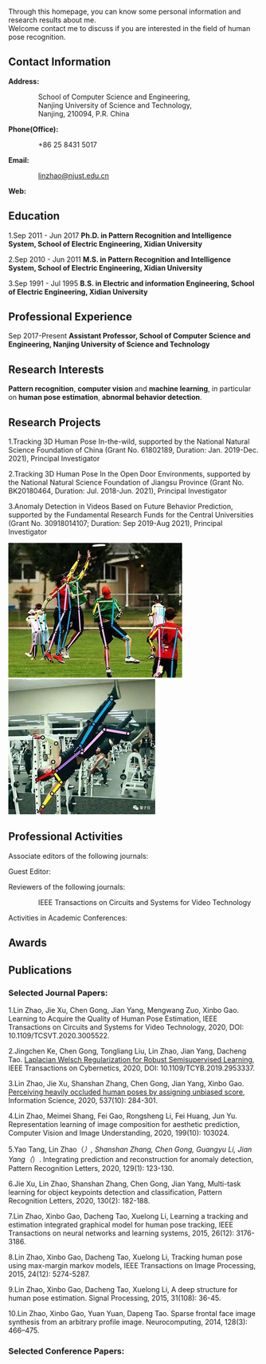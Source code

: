 
Through this homepage, you can know some personal information and research results about me.  
Welcome contact me to discuss if you are interested in the field of human pose recognition.

## Contact Information

**Address:**  
  
&ensp;&ensp;&ensp;&ensp;&ensp;&ensp;&ensp;&ensp;  School of Computer Science and Engineering,  
&ensp;&ensp;&ensp;&ensp;&ensp;&ensp;&ensp;&ensp; Nanjing University of Science and Technology,  
&ensp;&ensp;&ensp;&ensp;&ensp;&ensp;&ensp;&ensp; Nanjing, 210094, P.R. China
              
**Phone(Office):**  
  
&ensp;&ensp;&ensp;&ensp;&ensp;&ensp;&ensp;&ensp;  +86 25 8431 5017

**Email:**  
  
&ensp;&ensp;&ensp;&ensp;&ensp;&ensp;&ensp;&ensp;  linzhao@njust.edu.cn

**Web:**  

## Education
  
1.Sep 2011 - Jun 2017  **Ph.D. in Pattern Recognition and Intelligence System, School of Electric Engineering, Xidian University**
  
2.Sep 2010 - Jun 2011  **M.S. in Pattern Recognition and Intelligence System, School of Electric Engineering, Xidian University**
  
3.Sep 1991 - Jul 1995  **B.S. in Electric and information Engineering, School of Electric Engineering, Xidian University**

## Professional Experience

Sep 2017-Present     **Assistant Professor, School of Computer Science and Engineering, Nanjing University of Science and Technology**

## Research Interests

**Pattern recognition**, **computer vision** and **machine learning**, in particular on **human pose estimation**, **abnormal behavior detection**.

## Research Projects

1.Tracking 3D Human Pose In-the-wild, supported by the National Natural Science Foundation of China (Grant No. 61802189, Duration: Jan. 2019-Dec. 2021), Principal Investigator

2.Tracking 3D Human Pose In the Open Door Environments, supported by the National Natural Science Foundation of Jiangsu Province (Grant No. BK20180464, Duration: Jul. 2018-Jun. 2021), Principal Investigator

3.Anomaly Detection in Videos Based on Future Behavior Prediction, supported by the Fundamental Research Funds for the Central Universities (Grant No. 30918014107; Duration: Sep 2019-Aug 2021), Principal Investigator

![人体pose图](/img/hernet1.jpg "Pose I")&ensp;&ensp;&ensp;&ensp;&ensp;&ensp;&ensp;&ensp;  ![人体pose图](/img/hernet2.jpg "Pose II")

## Professional Activities

Associate editors of the following journals:

Guest Editor:

Reviewers of the following journals:  

&ensp;&ensp;&ensp;&ensp;&ensp;&ensp;&ensp;&ensp;  IEEE Transactions on Circuits and Systems for Video Technology
  
Activities in Academic Conferences:

## Awards

## Publications

### Selected Journal Papers:

1.Lin Zhao, Jie Xu, Chen Gong, Jian Yang, Mengwang Zuo, Xinbo Gao. Learning to Acquire the Quality of Human Pose Estimation, IEEE Transactions on Circuits and Systems for Video Technology, 2020, DOI: 10.1109/TCSVT.2020.3005522.

2.Jingchen Ke, Chen Gong, Tongliang Liu, Lin Zhao, Jian Yang, Dacheng Tao. [Laplacian Welsch Regularization for Robust Semisupervised Learning](https://gcatnjust.github.io/ChenGong/paper/ke_tcyb19.pdf), IEEE Transactions on Cybernetics, 2020, DOI: 10.1109/TCYB.2019.2953337.

3.Lin Zhao, Jie Xu, Shanshan Zhang, Chen Gong, Jian Yang, Xinbo Gao. [Perceiving heavily occluded human poses by assigning unbiased score](https://www.sciencedirect.com/science/article/pii/S0020025520305119), Information Science, 2020, 537(10): 284-301.

4.Lin Zhao, Meimei Shang, Fei Gao, Rongsheng Li, Fei Huang, Jun Yu. Representation learning of image composition for aesthetic prediction, Computer Vision and Image Understanding, 2020, 199(10): 103024.

5.Yao Tang, Lin Zhao（*）, Shanshan Zhang, Chen Gong, Guangyu Li, Jian Yang（*）. Integrating prediction and reconstruction for anomaly detection, Pattern Recognition Letters, 2020, 129(1): 123-130.

6.Jie Xu, Lin Zhao, Shanshan Zhang, Chen Gong, Jian Yang, Multi-task learning for object keypoints detection and classification, Pattern Recognition Letters, 2020, 130(2): 182-188.

7.Lin Zhao, Xinbo Gao, Dacheng Tao, Xuelong Li, Learning a tracking and estimation integrated graphical model for human pose tracking, IEEE Transactions on neural networks and learning systems, 2015, 26(12): 3176-3186.

8.Lin Zhao, Xinbo Gao, Dacheng Tao, Xuelong Li, Tracking human pose using max-margin markov models, IEEE Transactions on Image Processing, 2015, 24(12): 5274-5287.

9.Lin Zhao, Xinbo Gao, Dacheng Tao, Xuelong Li, A deep structure for human pose estimation. Signal Processing, 2015, 31(108): 36-45.

10.Lin Zhao, Xinbo Gao, Yuan Yuan, Dapeng Tao. Sparse frontal face image synthesis from an arbitrary profile image. Neurocomputing, 2014, 128(3): 466–475.

### Selected Conference Papers:

